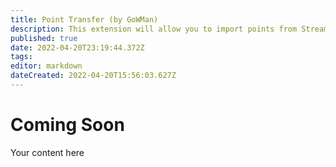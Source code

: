 ```yaml
---
title: Point Transfer (by GoWMan)
description: This extension will allow you to import points from StreamElements or StreamLabs Chatbot.
published: true
date: 2022-04-20T23:19:44.372Z
tags: 
editor: markdown
dateCreated: 2022-04-20T15:56:03.627Z
---
```


# Coming Soon

Your content here
